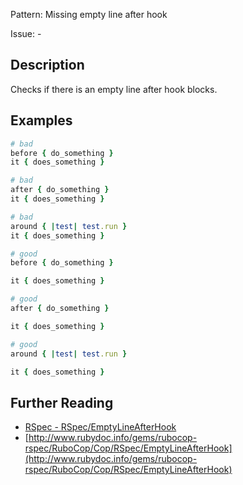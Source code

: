 Pattern: Missing empty line after hook

Issue: -

## Description

Checks if there is an empty line after hook blocks.

## Examples

```ruby
# bad
before { do_something }
it { does_something }

# bad
after { do_something }
it { does_something }

# bad
around { |test| test.run }
it { does_something }

# good
before { do_something }

it { does_something }

# good
after { do_something }

it { does_something }

# good
around { |test| test.run }

it { does_something }
```

## Further Reading

* [RSpec - RSpec/EmptyLineAfterHook](https://rubocop-rspec.readthedocs.io/en/latest/cops_rspec/#rspecemptylineafterhook)
* [http://www.rubydoc.info/gems/rubocop-rspec/RuboCop/Cop/RSpec/EmptyLineAfterHook](http://www.rubydoc.info/gems/rubocop-rspec/RuboCop/Cop/RSpec/EmptyLineAfterHook)
